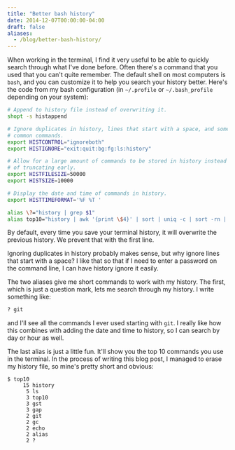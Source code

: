 ```yaml
---
title: "Better bash history"
date: 2014-12-07T00:00:00-04:00
draft: false
aliases:
  - /blog/better-bash-history/
---
```


When working in the terminal, I find it very useful to be able to quickly search through what I've done before. Often there's a command that you used that you can't quite remember. The default shell on most computers is `bash`, and you can customize it to help you search your history better. Here's the code from my bash configuration (in `~/.profile` or `~/.bash_profile` depending on your system):

```bash
# Append to history file instead of overwriting it.
shopt -s histappend

# Ignore duplicates in history, lines that start with a space, and some
# common commands.
export HISTCONTROL="ignoreboth"
export HISTIGNORE="exit:quit:bg:fg:ls:history"

# Allow for a large amount of commands to be stored in history instead
# of truncating early.
export HISTFILESIZE=50000
export HISTSIZE=10000

# Display the date and time of commands in history.
export HISTTIMEFORMAT='%F %T '

alias \?="history | grep $1"
alias top10="history | awk '{print \$4}' | sort | uniq -c | sort -rn | head -10"
```

By default, every time you save your terminal history, it will overwrite the previous history. We prevent that with the first line.

Ignoring duplicates in history probably makes sense, but why ignore lines that start with a space? I like that so that if I need to enter a password on the command line, I can have history ignore it easily.

The two aliases give me short commands to work with my history. The first, which is just a question mark, lets me search through my history. I write something like:

```bash
? git
```

and I'll see all the commands I ever used starting with `git`. I really like how this combines with adding the date and time to history, so I can search by day or hour as well.

The last alias is just a little fun. It'll show you the top 10 commands you use in the terminal. In the process of writing this blog post, I managed to erase my history file, so mine's pretty short and obvious:

```
$ top10
     15 history
      5 ls
      3 top10
      3 gst
      3 gap
      2 git
      2 gc
      2 echo
      2 alias
      2 ?
```
